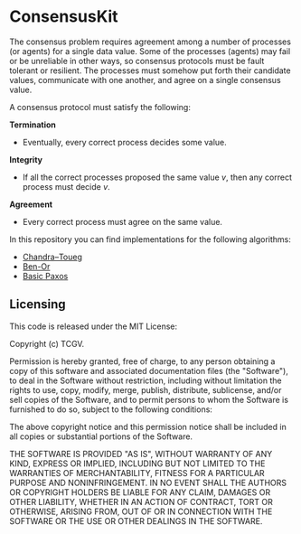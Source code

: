 # ConsensusKit

The consensus problem requires agreement among a number of processes (or agents) for a single data value. Some of the processes (agents) may fail or be unreliable in other ways, so consensus protocols must be fault tolerant or resilient. The processes must somehow put forth their candidate values, communicate with one another, and agree on a single consensus value.

A consensus protocol must satisfy the following:

**Termination**
* Eventually, every correct process decides some value.

**Integrity**
* If all the correct processes proposed the same value *v*, then any correct process must decide *v*.

**Agreement**
* Every correct process must agree on the same value.

In this repository you can find implementations for the following algorithms:

* [Chandra–Toueg](https://github.com/TCGV/ConsensusKit/tree/master/Tcgv.ConsensusKit/Algorithms/ChandraToueg)
* [Ben-Or](https://github.com/TCGV/ConsensusKit/tree/master/Tcgv.ConsensusKit/Algorithms/BenOr)
* [Basic Paxos](https://github.com/TCGV/ConsensusKit/tree/master/Tcgv.ConsensusKit/Algorithms/Paxos)

## Licensing

This code is released under the MIT License:

Copyright (c) TCGV.

Permission is hereby granted, free of charge, to any person obtaining a copy
of this software and associated documentation files (the "Software"), to deal
in the Software without restriction, including without limitation the rights
to use, copy, modify, merge, publish, distribute, sublicense, and/or sell
copies of the Software, and to permit persons to whom the Software is
furnished to do so, subject to the following conditions:

The above copyright notice and this permission notice shall be included in
all copies or substantial portions of the Software.

THE SOFTWARE IS PROVIDED "AS IS", WITHOUT WARRANTY OF ANY KIND, EXPRESS OR
IMPLIED, INCLUDING BUT NOT LIMITED TO THE WARRANTIES OF MERCHANTABILITY,
FITNESS FOR A PARTICULAR PURPOSE AND NONINFRINGEMENT. IN NO EVENT SHALL THE
AUTHORS OR COPYRIGHT HOLDERS BE LIABLE FOR ANY CLAIM, DAMAGES OR OTHER
LIABILITY, WHETHER IN AN ACTION OF CONTRACT, TORT OR OTHERWISE, ARISING FROM,
OUT OF OR IN CONNECTION WITH THE SOFTWARE OR THE USE OR OTHER DEALINGS IN
THE SOFTWARE.
